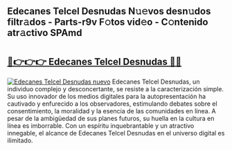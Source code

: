 ## Edecanes Telcel Desnudas N𝚞𝚎vos desn𝚞dos filtr𝚊dos - Parts-r9v F𝚘tos vid𝚎o - C𝚘ntenido atr𝚊ctivo SPAmd

# <h2><a href="http://mb0082s.tromn.icu/?c=Edecanes+Telcel+Desnudas">🔗👉👉👉 Edecanes Telcel Desnudas 🔗🔗</a></h2>

[![Edecanes Telcel Desnudas nuevo](https://i.imgur.com/pEAQMta.gif)](http://mb0082s.tromn.icu/?c=Edecanes+Telcel+Desnudas)
Edecanes Telcel Desnudas, un individuo complejo y desconcertante, se resiste a la caracterización simple. Su uso innovador de los medios digitales para la autopresentación ha cautivado y enfurecido a los observadores, estimulando debates sobre el consentimiento, la moralidad y la esencia de las comunidades en línea. A pesar de la ambigüedad de sus planes futuros, su huella en la cultura en línea es imborrable. Con un espíritu inquebrantable y un atractivo innegable, el alcance de Edecanes Telcel Desnudas en el universo digital es ilimitado.
